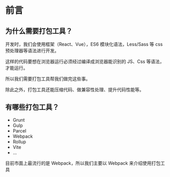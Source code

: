 # 前言
## 为什么需要打包工具？
开发时，我们会使用框架（React、Vue），ES6 模块化语法，Less/Sass 等 css 预处理器等语法进行开发。

这样的代码要想在浏览器运行必须经过编译成浏览器能识别的 JS、Css 等语法，才能运行。

所以我们需要打包工具帮我们做完这些事。

除此之外，打包工具还能压缩代码、做兼容性处理、提升代码性能等。
## 有哪些打包工具？
- Grunt
- Gulp
- Parcel
- Webpack
- Rollup
- Vite
- ...

目前市面上最流行的是 Webpack，所以我们主要以 Webpack 来介绍使用打包工具